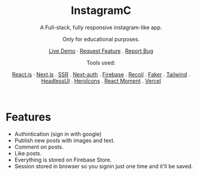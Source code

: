 <p align="center">
<h1 align="center">InstagramC</h1>
</p>

<p align="center">
    <p align="center">A Full-stack, fully responsive instagram-like app.</p>
    <p align="center"> Only for educational purposes.</p>
    <p align="center">
      <a href="https://instagramc.vercel.app/">Live Demo</a>
      ·
      <a href="https://github.com/MohamedHakem/instagramc/issues/new/choose">Request Feature</a>
      .
      <a href="https://github.com/MohamedHakem/instagramc/issues/new/choose">Report Bug</a>
    </p>
    <p align="center">Tools used:</p>
    <p align="center">
      <a href="https://reactjs.org/">React.js</a>
      ·
      <a href="https://nextjs.org/">Next.js</a>
      .
      <a href="https://nextjs.org/">SSR</a>
      .
      <a href="https://github.com/anuraghazra/github-readme-stats/issues/new/choose">Next-auth</a>
      .
      <a href="https://firebase.com/">Firebase</a>
      .
      <a href="https://recoiljs.org/">Recoil</a>
      .
      <a href="https://github.com/marak/Faker.js/">Faker</a>
      .
      <a href="https://github.com/anuraghazra/github-readme-stats/issues/new/choose">Tailwind</a>
      .
      <a href="https://github.com/anuraghazra/github-readme-stats/issues/new/choose">HeadlessUI</a>
      .
      <a href="https://github.com/anuraghazra/github-readme-stats/issues/new/choose">HeroIcons</a>
      .
      <a href="https://github.com/anuraghazra/github-readme-stats/issues/new/choose">React Moment</a>
      .
      <a href="https://vercel.com/">Vercel</a>
    </p>
<br/>

# Features

- Authintication (sign in with google)
- Publish new posts with images and text.
- Comment on posts.
- Like posts.
- Everything is stored on Firebase Store.
- Session stored in browser so you signin just one time and it'll be saved.